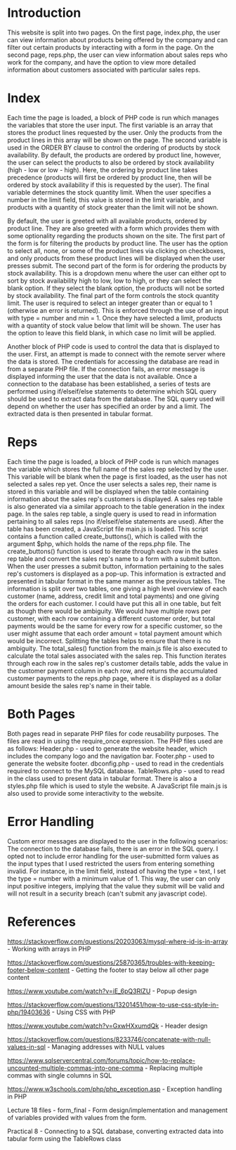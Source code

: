 # Introduction
This website is split into two pages. On the first page, index.php, the user can view information about products being offered by the company and can filter out certain products by interacting with a form in the page. On the second page, reps.php, the user can view information about sales reps who work for the company, and have the option to view more detailed information about customers associated with particular sales reps. 


# Index
Each time the page is loaded, a block of PHP code is run which manages the variables that store the user input. The first variable is an array that stores the product lines requested by the user. Only the products from the product lines in this array will be shown on the page. The second variable is used in the ORDER BY clause to control the ordering of products by stock availability. By default, the products are ordered by product line, however, the user can select the products to also be ordered by stock availability (high - low or low - high). Here, the ordering by product line takes precedence (products will first be ordered by product line, then will be ordered by stock availability if this is requested by the user). The final variable determines the stock quantity limit. When the user specifies a number in the limit field, this value is stored in the limit variable, and products with a quantity of stock greater than the limit will not be shown. 

By default, the user is greeted with all available products, ordered by product line. They are also greeted with a form which provides them with some optionality regarding the products shown on the site. The first part of the form is for filtering the products by product line. The user has the option to select all, none, or some of the product lines via clicking on checkboxes, and only products from these product lines will be displayed when the user presses submit. The second part of the form is for ordering the products by stock availability. This is a dropdown menu where the user can either opt to sort by stock availability high to low, low to high, or they can select the blank option. If they select the blank option, the products will not be sorted by stock availability. The final part of the form controls the stock quantity limit. The user is required to select an integer greater than or equal to 1 (otherwise an error is returned). This is enforced through the use of an input with type = number and min = 1. Once they have selected a limit, products with a quantity of stock value below that limit will be shown. The user has the option to leave this field blank, in which case no limit will be applied. 

Another block of PHP code is used to control the data that is displayed to the user. First, an attempt is made to connect with the remote server where the data is stored. The credentials for accessing the database are read in from a separate PHP file. If the connection fails, an error message is displayed informing the user that the data is not available. Once a connection to the database has been established, a series of tests are performed using if/elseif/else statements to determine which SQL query should be used to extract data from the database. The SQL query used will depend on whether the user has specified an order by and a limit. The extracted data is then presented in tabular format.


# Reps
Each time the page is loaded, a block of PHP code is run which manages the variable which stores the full name of the sales rep selected by the user. This variable will be blank when the page is first loaded, as the user has not selected a sales rep yet. Once the user selects a sales rep, their name is stored in this variable and will be displayed when the table containing information about the sales rep's customers is displayed. A sales rep table is also generated via a similar approach to the table generation in the index page. In the sales rep table, a single query is used to read in information pertaining to all sales reps (no if/elseif/else statements are used). After the table has been created, a JavaScript file main.js is loaded. This script contains a function called create_buttons(), which is called with the argument $php, which holds the name of the reps.php file. The create_buttons() function is used to iterate through each row in the sales rep table and convert the sales rep's name to a form with a submit button. When the user presses a submit button, information pertaining to the sales rep's customers is displayed as a pop-up. This information is extracted and presented in tabular format in the same manner as the previous tables. The information is split over two tables, one giving a high level overview of each customer (name, address, credit limit and total payments) and one giving the orders for each customer. I could have put this all in one table, but felt as though there would be ambiguity. We would have multiple rows per customer, with each row containing a different customer order, but total payments would be the same for every row for a specific customer, so the user might assume that each order amount = total payment amount which would be incorrect. Splitting the tables helps to ensure that there is no ambiguity. The total_sales() function from the main.js file is also executed to calculate the total sales associated with the sales rep. This function iterates through each row in the sales rep's customer details table, adds the value in the customer payment column in each row, and returns the accumulated customer payments to the reps.php page, where it is displayed as a dollar amount beside the sales rep's name in their table. 


# Both Pages
Both pages read in separate PHP files for code reusability purposes. The files are read in using the require_once expression. The PHP files used are as follows: Header.php - used to generate the website header, which includes the company logo and the navigation bar. Footer.php - used to generate the website footer. dbconfig.php - used to read in the credentials required to connect to the MySQL database. TableRows.php - used to read in the class used to present data in tabular format. There is also a styles.php file which is used to style the website. A JavaScript file main.js is also used to provide some interactivity to the website.


# Error Handling
Custom error messages are displayed to the user in the following scenarios: The connection to the database fails, there is an error in the SQL query. I opted not to include error handling for the user-submitted form values as the input types that I used restricted the users from entering something invalid. For instance, in the limit field, instead of having the type = text, I set the type = number with a minimum value of 1. This way, the user can only input positive integers, implying that the value they submit will be valid and will not result in a security breach (can't submit any javascript code).


# References
https://stackoverflow.com/questions/20203063/mysql-where-id-is-in-array - Working with arrays in PHP

https://stackoverflow.com/questions/25870365/troubles-with-keeping-footer-below-content - Getting the footer to stay below all other page content

https://www.youtube.com/watch?v=iE_6pQ3RlZU - Popup design

https://stackoverflow.com/questions/13201451/how-to-use-css-style-in-php/19403636 - Using CSS with PHP

https://www.youtube.com/watch?v=GxwHXxumdQk - Header design

https://stackoverflow.com/questions/8233746/concatenate-with-null-values-in-sql - Managing addresses with NULL values

https://www.sqlservercentral.com/forums/topic/how-to-replace-uncounted-multiple-commas-into-one-comma - Replacing multiple commas with single columns in SQL

https://www.w3schools.com/php/php_exception.asp - Exception handling in PHP

Lecture 18 files - form_final - Form design/implementation and management of variables provided with values from the form.

Practical 8 - Connecting to a SQL database, converting extracted data into tabular form using the TableRows class